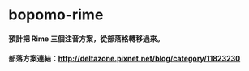 # bopomo-rime
#### 預計把 Rime 三個注音方案，從部落格轉移過來。
#### 部落方案連結：http://deltazone.pixnet.net/blog/category/11823230
